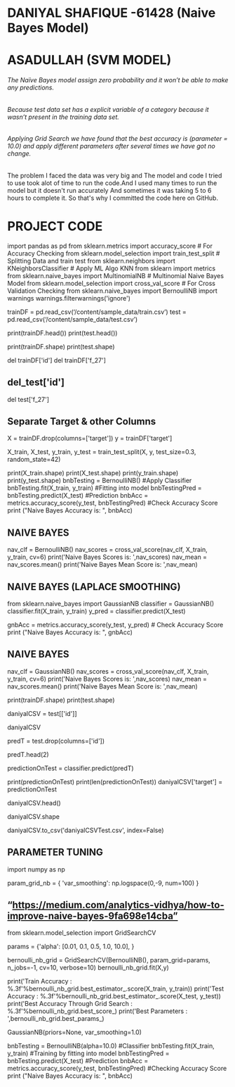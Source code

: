 # DANIYAL SHAFIQUE -61428 (Naive Bayes Model)
# ASADULLAH (SVM MODEL)

###### The Naïve Bayes model assign zero probability and  it won’t be able to make any predictions.
###### Because test data set has a explicit variable of a category because it wasn’t present in the training data set.
###### Applying Grid Search we have found that the best accuracy is (parameter = 10.0) and apply different parameters after several times we have got no change.

The problem I faced the data was very big and 
The model and code I tried to use took alot of time 
to run the code.And I used many times to run the model but it doesn't run accurately
And sometimes it was taking 5 to 6 hours to complete it.
So that's why I committed the code here on GitHub.











# PROJECT CODE

import pandas as pd
from sklearn.metrics import accuracy_score # For Accuracy Checking
from sklearn.model_selection import train_test_split # Splitting Data and train test
from sklearn.neighbors import KNeighborsClassifier # Apply ML Algo KNN
from sklearn import metrics
from sklearn.naive_bayes import MultinomialNB #  Multinomial Naive Bayes Model
from sklearn.model_selection import cross_val_score # For Cross Validation Checking
from sklearn.naive_bayes import BernoulliNB 
import warnings
warnings.filterwarnings('ignore')


trainDF = pd.read_csv(‘/content/sample_data/train.csv’)
test = pd.read_csv(‘/content/sample_data/test.csv’)


print(trainDF.head())
print(test.head())

print(trainDF.shape)
print(test.shape)


del trainDF['id']
del trainDF['f_27']

## del_test['id']
del test['f_27']

## Separate Target & other Columns
X = trainDF.drop(columns=['target'])
y = trainDF['target']

X_train, X_test, y_train, y_test = train_test_split(X, y, test_size=0.3, random_state=42)


print(X_train.shape)
print(X_test.shape)
print(y_train.shape)
print(y_test.shape)
bnbTesting = BernoulliNB() #Apply Classifier
bnbTesting.fit(X_train, y_train) #Fitting into model 
bnbTestingPred = bnbTesting.predict(X_test) #Prediction
bnbAcc = metrics.accuracy_score(y_test, bnbTestingPred) #Check Accuracy Score
print ("Naive Bayes Accuracy is: ", bnbAcc)


## NAIVE BAYES 
nav_clf = BernoulliNB()
nav_scores = cross_val_score(nav_clf, X_train, y_train, cv=6)
print('Naive Bayes Scores is: ',nav_scores)
nav_mean = nav_scores.mean()
print('Naive Bayes Mean Score is: ',nav_mean)


## NAIVE BAYES (LAPLACE SMOOTHING) 

from sklearn.naive_bayes import GaussianNB
classifier = GaussianNB()
classifier.fit(X_train, y_train)
y_pred  =  classifier.predict(X_test)

gnbAcc = metrics.accuracy_score(y_test, y_pred) # Check Accuracy Score
print ("Naive Bayes Accuracy is: ", gnbAcc)


## NAIVE BAYES  
nav_clf = GaussianNB()
nav_scores = cross_val_score(nav_clf, X_train, y_train, cv=6)
print('Naive Bayes Scores is: ',nav_scores)
nav_mean = nav_scores.mean()
print('Naive Bayes Mean Score is: ',nav_mean)
	

print(trainDF.shape)
print(test.shape)


daniyalCSV = test[['id']]

daniyalCSV


predT = test.drop(columns=['id'])

predT.head(2)

predictionOnTest = classifier.predict(predT)


print(predictionOnTest)
print(len(predictionOnTest))
daniyalCSV['target'] = predictionOnTest

daniyalCSV.head()

daniyalCSV.shape

daniyalCSV.to_csv('daniyalCSVTest.csv', index=False)



## PARAMETER TUNING

import numpy as np

param_grid_nb = {
    'var_smoothing': np.logspace(0,-9, num=100)
}
## “https://medium.com/analytics-vidhya/how-to-improve-naive-bayes-9fa698e14cba”

from sklearn.model_selection import GridSearchCV

params = {'alpha': [0.01, 0.1, 0.5, 1.0, 10.0],
         }

bernoulli_nb_grid = GridSearchCV(BernoulliNB(), param_grid=params, n_jobs=-1, cv=10, verbose=10)
bernoulli_nb_grid.fit(X,y)

print('Train Accuracy : %.3f'%bernoulli_nb_grid.best_estimator_.score(X_train, y_train))
print('Test Accuracy : %.3f'%bernoulli_nb_grid.best_estimator_.score(X_test, y_test))
print('Best Accuracy Through Grid Search : %.3f'%bernoulli_nb_grid.best_score_)
print('Best Parameters : ',bernoulli_nb_grid.best_params_)


GaussianNB(priors=None, var_smoothing=1.0)


bnbTesting = BernoulliNB(alpha=10.0) #Classifier
bnbTesting.fit(X_train, y_train) #Training by fitting into model
bnbTestingPred = bnbTesting.predict(X_test) #Prediction
bnbAcc = metrics.accuracy_score(y_test, bnbTestingPred) #Checking Accuracy Score
print ("Naive Bayes Accuracy is: ", bnbAcc)


	


